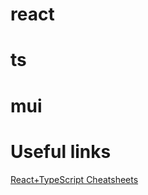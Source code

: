 

# react 
# ts 
# mui


<!-- yarn add eslint @typescript-eslint/parser @typescript-eslint/eslint-plugin --dev -->



# Useful links  
[React+TypeScript Cheatsheets](https://github.com/typescript-cheatsheets/react#reacttypescript-cheatsheets)


